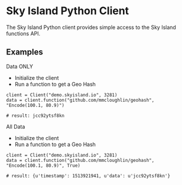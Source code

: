 # Sky Island Python Client

The Sky Island Python client provides simple access to the Sky Island functions API.

## Examples

Data ONLY

* Initialize the client
* Run a function to get a Geo Hash

```
client = Client("demo.skyisland.io", 3281)
data = client.function("github.com/mmcloughlin/geohash", "Encode(100.1, 80.9)")

# result: jcc92ytsf8kn
```

All Data

* Initialize the client
* Run a function to get a Geo Hash

```
client = Client("demo.skyisland.io", 3281)
data = client.function("github.com/mmcloughlin/geohash", "Encode(100.1, 80.9)", True)

# result: {u'timestamp': 1513921941, u'data': u'jcc92ytsf8kn'}
```